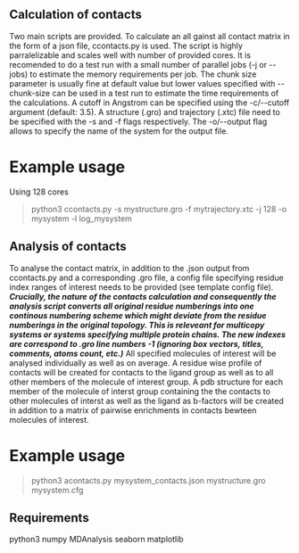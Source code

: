 ## Calculation of contacts
Two main scripts are provided. To calculate an all gainst all contact matrix in the form of a json file, ccontacts.py is used.
The script is highly parralelizable and scales well with number of provided cores.
It is recomended to do a test run with a small number of parallel jobs (-j or --jobs) to estimate the memory requirements
per job. The chunk size parameter is usually fine at default value but lower values specified with --chunk-size can be used in
a test run to estimate the time requirements of the calculations.
A cutoff in Angstrom can be specified using the -c/--cutoff argument (default: 3.5).
A structure (.gro) and trajectory (.xtc) file need to be specified with the -s and -f flags respectively.
The -o/--output flag allows to specify the name of the system for the output file.
# Example usage
Using 128 cores
> python3 ccontacts.py -s mystructure.gro -f mytrajectory.xtc -j 128 -o mysystem -l log_mysystem

## Analysis of contacts
To analyse the contact matrix, in addition to the .json output from ccontacts.py and a corresponding .gro file,
a config file specifying residue index ranges of interest needs to be provided (see template config file).
***Crucially, the nature of the contacts calculation and consequently the analysis script converts all original residue numberings into one continous numbering scheme which might deviate from the residue numberings in the original topology. This is releveant for multicopy systems or systems specifying multiple protein chains. The new indexes are correspond to .gro line numbers -1 (ignoring box vectors, titles, comments, atoms count, etc.)***
All specified molecules of interest will be analysed individually as well as on average. A residue wise profile
of contacts will be created for contacts to the ligand group as well as to all other members of the molecule of interest group.
A pdb structure for each member of the molecule of interst group containing the the contacts to other molecules of interst as well
as the ligand as b-factors will be created in addition to a matrix of pairwise enrichments in contacts bewteen molecules of interest.
# Example usage
> python3 acontacts.py mysystem_contacts.json mystructure.gro mysystem.cfg

## Requirements
python3
numpy
MDAnalysis
seaborn
matplotlib
